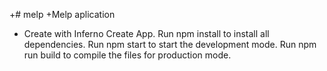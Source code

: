 +# melp
+Melp aplication
+ Create with Inferno Create App.
Run npm install to install all dependencies.
Run npm start to start the development mode.
Run npm run build to compile the files for production mode.
